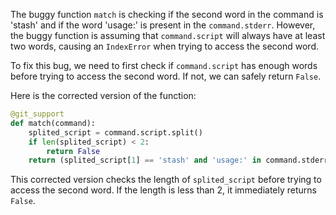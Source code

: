 The buggy function `match` is checking if the second word in the command is 'stash' and if the word 'usage:' is present in the `command.stderr`. However, the buggy function is assuming that `command.script` will always have at least two words, causing an `IndexError` when trying to access the second word.

To fix this bug, we need to first check if `command.script` has enough words before trying to access the second word. If not, we can safely return `False`.

Here is the corrected version of the function:

```python
@git_support
def match(command):
    splited_script = command.script.split()
    if len(splited_script) < 2:
        return False
    return (splited_script[1] == 'stash' and 'usage:' in command.stderr)
```

This corrected version checks the length of `splited_script` before trying to access the second word. If the length is less than 2, it immediately returns `False`.